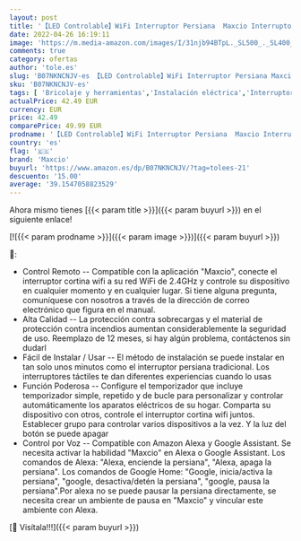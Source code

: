 ```yaml
---
layout: post
title: '【LED Controlable】WiFi Interruptor Persiana  Maxcio Interruptor Inteligente Compatible con Alexa y Google Home  Control de APP y Función de Temporizador  para Motor Persiana  Motor de Obturador'
date: 2022-04-26 16:19:11
image: 'https://m.media-amazon.com/images/I/31njb94BTpL._SL500_._SL400_.jpg'
comments: true
category: ofertas
author: 'tole.es'
slug: 'B07NKNCNJV-es 【LED Controlable】WiFi Interruptor Persiana Maxcio...'
sku: 'B07NKNCNJV-es'
tags: [ 'Bricolaje y herramientas','Instalación eléctrica','Interruptores de persianas y puertas automáticas','Interruptores y reguladores de luz','alexa','google','home','maxcio','🇪🇸', ]
actualPrice: 42.49 EUR
currency: EUR
price: 42.49
comparePrice: 49.99 EUR
prodname: '【LED Controlable】WiFi Interruptor Persiana  Maxcio Interruptor Inteligente Compatible con Alexa y Google Home  Control de APP y Función de Temporizador  para Motor Persiana  Motor de Obturador'
country: 'es'
flag: '🇪🇸'
brand: 'Maxcio'
buyurl: 'https://www.amazon.es/dp/B07NKNCNJV/?tag=tolees-21'
descuento: '15.00'
average: '39.1547058823529'
---
```


Ahora mismo tienes [{{< param title >}}]({{< param buyurl >}}) en el siguiente enlace!

[![{{< param prodname >}}]({{< param image >}})]({{< param buyurl >}})

🔎:

- Control Remoto -- Compatible con la aplicación "Maxcio", conecte el interruptor cortina wifi a su red WiFi de 2.4GHz y controle su dispositivo en cualquier momento y en cualquier lugar. Si tiene alguna pregunta, comuníquese con nosotros a través de la dirección de correo electrónico que figura en el manual.
- Alta Calidad -- La protección contra sobrecargas y el material de protección contra incendios aumentan considerablemente la seguridad de uso. Reemplazo de 12 meses, si hay algún problema, contáctenos sin dudarl
- Fácil de Instalar / Usar -- El método de instalación se puede instalar en tan solo unos minutos como el interruptor persiana tradicional. Los interruptores táctiles te dan diferentes experiencias cuando lo usas
- Función Poderosa -- Configure el temporizador que incluye temporizador simple, repetido y de bucle para personalizar y controlar automáticamente los aparatos eléctricos de su hogar. Comparta su dispositivo con otros, controle el interruptor cortina wifi juntos. Establecer grupo para controlar varios dispositivos a la vez. Y la luz del botón se puede apagar
- Control por Voz -- Compatible con Amazon Alexa y Google Assistant. Se necesita activar la habilidad "Maxcio" en Alexa o Google Assistant. Los comandos de Alexa: "Alexa, enciende la persiana", "Alexa, apaga la persiana". Los comandos de Google Home: "Google, inicia/activa la persiana", "google, desactiva/detén la persiana", "google, pausa la persiana".Por alexa no se puede pausar la persiana directamente, se necesita crear un ambiente de pausa en "Maxcio" y vincular este ambiente con Alexa.

[🛒 Visítala!!!]({{< param buyurl >}})

